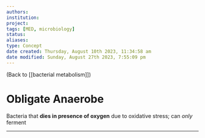 ```yaml
---
authors: 
institution: 
project: 
tags: [MED, microbiology]
status: 
aliases: 
type: Concept
date created: Thursday, August 10th 2023, 11:34:58 am
date modified: Sunday, August 27th 2023, 7:55:09 pm
---
```


(Back to [[bacterial metabolism]])

# Obligate Anaerobe

Bacteria that **dies in presence of oxygen** due to oxidative stress; can _only_ ferment

---
